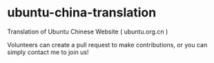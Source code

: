 ubuntu-china-translation
========================

Translation of Ubuntu Chinese Website ( ubuntu.org.cn )

Volunteers can create a pull request to make contributions, or you can simply contact me to join us!

